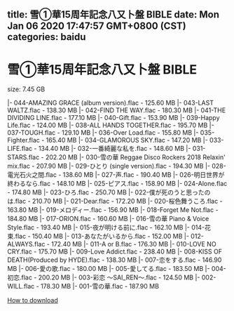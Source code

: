 
title: 雪①華15周年記念八又卜盤 BIBLE
date: Mon Jan 06 2020 17:47:57 GMT+0800 (CST)    
categories: baidu
---

# 雪①華15周年記念八又卜盤 BIBLE
size: 7.45 GB
 
 
|- 044-AMAZING GRACE (album version).flac - 125.60 MB
|- 043-LAST WALTZ.flac - 138.30 MB
|- 042-FIND THE WAY.flac - 180.30 MB
|- 041-THE DIVIDING LINE.flac - 177.10 MB
|- 040-Gift.flac - 153.90 MB
|- 039-Happy Life.flac - 124.00 MB
|- 038-ALL HANDS TOGETHER.flac - 195.70 MB
|- 037-TOUGH.flac - 129.10 MB
|- 036-Over Load.flac - 155.80 MB
|- 035-Fighter.flac - 165.40 MB
|- 034-GLAMOROUS SKY.flac - 147.20 MB
|- 033-LIFE.flac - 134.40 MB
|- 032-一番綺麗な私を.flac - 148.60 MB
|- 031-STARS.flac - 202.20 MB
|- 030-雪の華 Reggae Disco Rockers 2018 Relaxin' mix.flac - 207.90 MB
|- 029-ひとり (single version).flac - 194.30 MB
|- 028-電光石火之間.flac - 138.60 MB
|- 027-声.flac - 190.40 MB
|- 026-明日世界が終わるなら.flac - 148.10 MB
|- 025-ピアス.flac - 158.90 MB
|- 024-Alone.flac - 174.80 MB
|- 023-ひろ.flac - 250.70 MB
|- 022-僕が死のうと思ったのは.flac - 210.70 MB
|- 021-Dear.flac - 172.20 MB
|- 020-桜色舞うころ.flac - 163.80 MB
|- 019-メロディー.flac - 156.90 MB
|- 018-Forget Me Not.flac - 184.80 MB
|- 017-ORION.flac - 160.60 MB
|- 016-雪の華 Piano & Voice Style.flac - 193.40 MB
|- 015-夜が明ける前に.flac - 162.10 MB
|- 014-花束.flac - 150.40 MB
|- 013-あなたがいるから.flac - 152.00 MB
|- 012-ALWAYS.flac - 172.40 MB
|- 011-A or B.flac - 176.30 MB
|- 010-LOVE NO CRY.flac - 175.70 MB
|- 009-Love Addict.flac - 238.40 MB
|- 008-KISS OF DEATH(Produced by HYDE).flac - 138.30 MB
|- 007-恋をする.flac - 146.90 MB
|- 006-愛の歌.flac - 180.00 MB
|- 005-愛してる.flac - 183.50 MB
|- 004-初恋.flac - 200.20 MB
|- 003-彩恋 ～SAI_REN～.flac - 124.50 MB
|- 002-WILL.flac - 178.30 MB
|- 001-雪の華.flac - 187.90 MB

[How to download](https://bpcam.bemobtrk.com/go/2ceec3aa-1ca2-46d6-b9ff-aaa5c184517c?jno=4091)